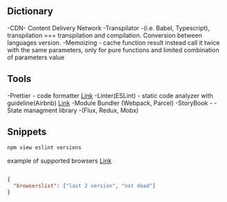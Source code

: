 ## Dictionary
-CDN- Content Delivery Network
-Transpilator -(i.e. Babel, Typescript), transpilation === transpilation and compilation. Conversion between languages version.
-Memoizing - cache function result instead call it twice with the same parameters, only for pure functions and limited combination of parameters value

## Tools
-Prettier - code formatter [Link](https://www.npmjs.com/package/prettier)
-Linter(ESLint) - static code analyzer with guideline(Airbnb) [Link](https://www.npmjs.com/package/eslint)
-Module Bundler (Webpack, Parcel)
-StoryBook - 
-State managment library -(Flux, Redux, Mobx)

## Snippets

```bash
npm view eslint versions

```

example of supported browsers [Link](https://browserslist.dev/)
```json

{
  "browserslist": ["last 2 version", "not dead"]
}
```
